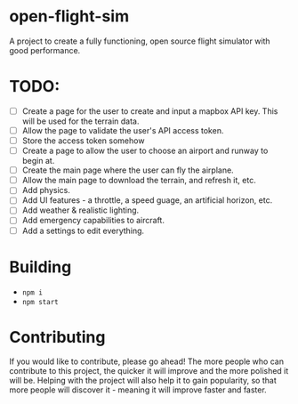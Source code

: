 # open-flight-sim
A project to create a fully functioning, open source flight simulator with good performance.

# TODO:
- [ ] Create a page for the user to create and input a mapbox API key. This will be used for the terrain data.
- [ ] Allow the page to validate the user's API access token.
- [ ] Store the access token somehow
- [ ] Create a page to allow the user to choose an airport and runway to begin at.
- [ ] Create the main page where the user can fly the airplane. 
- [ ] Allow the main page to download the terrain, and refresh it, etc.
- [ ] Add physics.
- [ ] Add UI features - a throttle, a speed guage, an artificial horizon, etc.
- [ ] Add weather & realistic lighting.
- [ ] Add emergency capabilities to aircraft.
- [ ] Add a settings to edit everything.

# Building
* `npm i`
* `npm start`

# Contributing
If you would like to contribute, please go ahead! The more people who can contribute to this project, the quicker it will improve and the more polished it will be. Helping with the project will also help it to gain popularity, so that more people will discover it - meaning it will improve faster and faster.

